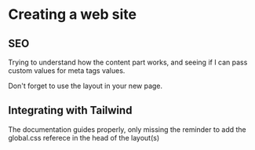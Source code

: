# Creating a web site

## SEO

Trying to understand how the content part works, and seeing if I can pass custom values for meta tags values.

Don't forget to use the layout in your new page.

## Integrating with Tailwind

The documentation guides properly, only missing the reminder to add the global.css referece in the head of the layout(s)

